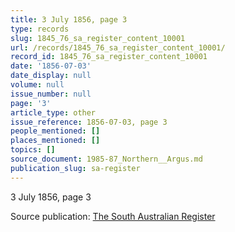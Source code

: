 ```yaml
---
title: 3 July 1856, page 3
type: records
slug: 1845_76_sa_register_content_10001
url: /records/1845_76_sa_register_content_10001/
record_id: 1845_76_sa_register_content_10001
date: '1856-07-03'
date_display: null
volume: null
issue_number: null
page: '3'
article_type: other
issue_reference: 1856-07-03, page 3
people_mentioned: []
places_mentioned: []
topics: []
source_document: 1985-87_Northern__Argus.md
publication_slug: sa-register
---
```


3 July 1856, page 3

Source publication: [The South Australian Register](/publications/sa-register/)
